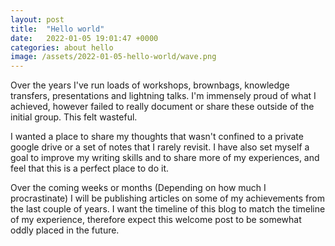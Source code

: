 ```yaml
---
layout: post
title:  "Hello world"
date:   2022-01-05 19:01:47 +0000
categories: about hello
image: /assets/2022-01-05-hello-world/wave.png
---
```


Over the years I've run loads of workshops, brownbags, knowledge transfers, presentations and lightning talks. I'm immensely proud of what I achieved, however failed to really document or share these outside of the initial group. This felt wasteful. 

<!--more-->

I wanted a place to share my thoughts that wasn't confined to a private google drive or a set of notes that I rarely revisit. I have also set myself a goal to improve my writing skills and to share more of my experiences, and feel that this is a perfect place to do it.

Over the coming weeks or months (Depending on how much I procrastinate) I will be publishing articles on some of my achievements from the last couple of years. I want the timeline of this blog to match the timeline of my experience, therefore expect this welcome post to be somewhat oddly placed in the future.
